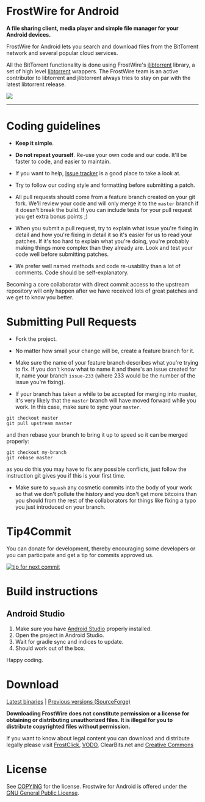 # FrostWire for Android

**A file sharing client, media player and simple file manager for your Android devices.**

FrostWire for Android lets you search and download files from the BitTorrent network and several popular cloud services.

All the BitTorrent functionality is done using FrostWire's [jlibtorrent](https://github.com/frostwire/frostwire-jlibtorrent) library, a set of high level [libtorrent](https://github.com/arvidn/libtorrent) wrappers. The FrostWire team is an active contributor to libtorrent and jlibtorrent always tries to stay on par with the latest libtorrent release.

![](http://i.imgur.com/U20h8cL.png)
- - -
# Coding guidelines

- **Keep it simple**.

- **Do not repeat yourself**. Re-use your own code and our code. It'll be faster to code, and easier to maintain.

- If you want to help, [Issue tracker](https://github.com/frostwire/frostwire-android/issues) is a good place to take a look at.

- Try to follow our coding style and formatting before submitting a patch.
 
- All pull requests should come from a feature branch created on your git fork. We'll review your code and will only merge it to the `master` branch if it doesn't break the build. If you can include tests for your pull request you get extra bonus points ;)

- When you submit a pull request, try to explain what issue you're fixing in detail and how you're fixing in detail it so it's easier for us to read your patches.
  If it's too hard to explain what you're doing, you're probably making things more complex than they already are.
  Look and test your code well before submitting patches.

- We prefer well named methods and code re-usability than a lot of comments. Code should be self-explanatory.

Becoming a core collaborator with direct commit access to the upstream repository will only happen after we have received lots of great patches and we get to know you better.


# Submitting Pull Requests

- Fork the project.

- No matter how small your change will be, create a feature branch for it.

- Make sure the name of your feature branch describes what you're trying to fix. If you don't know what to name it and there's an issue created for it, name your branch `issue-233` (where 233 would be the number of the issue you're fixing).

- If your branch has taken a while to be accepted for merging into master, it's very likely that the `master` branch will have moved forward while you work. In this case, make sure to sync your `master`.
 
```
git checkout master
git pull upstream master
```
   and then rebase your branch to bring it up to speed so it can be merged properly:
```
git checkout my-branch
git rebase master
```
   as you do this you may have to fix any possible conflicts, just follow the instruction git gives you if this is your first time.

- Make sure to `squash` any cosmetic commits into the body of your work so that we don't pollute the history and you don't get more bitcoins than you should from the rest of the collaborators for things like fixing a typo you just introduced on your branch.


# Tip4Commit

You can donate for development, thereby encouraging some developers or you can participate and get a tip for commits approved us.

[![tip for next commit](https://tip4commit.com/projects/200.svg)](https://tip4commit.com/github/frostwire/frostwire-android)

# Build instructions

## Android Studio

1. Make sure you have [Android Studio](https://developer.android.com/sdk/installing/studio.html) properly installed.
2. Open the project in Android Studio.
3. Wait for gradle sync and indices to update.
4. Should work out of the box.

Happy coding.

# Download

[Latest binaries](http://www.frostwire.com/android) | [Previous versions (SourceForge)](https://sourceforge.net/projects/frostwire-android/files/)

**Downloading FrostWire does not constitute permission or a license for obtaining or distributing unauthorized files. It is illegal for you to distribute copyrighted files without permission.**

If you want to know about legal content you can download and distribute legally please visit [FrostClick](http://frostclick.com), [VODO](http://vodo.net), ClearBits.net and [Creative Commons](http://creativecommons.org)

# License

See [COPYING](COPYING) for the license. Frostwire for Android is offered under the [GNU General Public License](http://www.gnu.org/copyleft/gpl.html).
